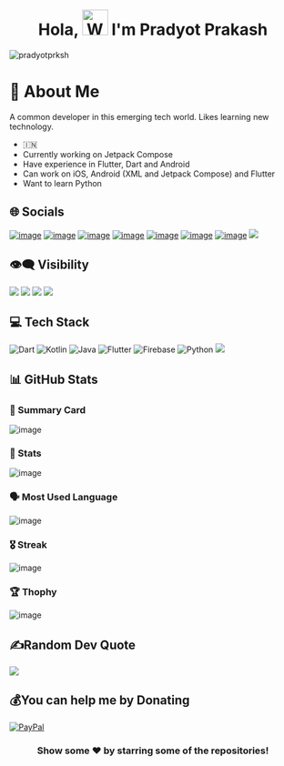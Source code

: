 <h1 align="center"> Hola, <img src="https://raw.githubusercontent.com/nixin72/nixin72/master/wave.gif" 
         alt="Waving hand animated gif"
         height="45"
         width="45" /> I'm Pradyot Prakash</h1>
         
<p align="left"> <img src="https://komarev.com/ghpvc/?username=pradyotprksh&label=Views&color=blue&style=plastic&style=for-the-badge" alt="pradyotprksh" /> </p>

# 👋 About Me

A common developer in this emerging tech world. Likes learning new technology.

- 🇮🇳
- Currently working on Jetpack Compose
- Have experience in Flutter, Dart and Android
- Can work on iOS, Android (XML and Jetpack Compose) and Flutter
- Want to learn Python

## 🌐 Socials

[![image](https://img.shields.io/badge/Medium-12100E?style=for-the-badge&logo=medium&logoColor=white)](https://pradyotprksh4.medium.com) [![image](https://img.shields.io/badge/YouTube-FF0000?style=for-the-badge&logo=youtube&logoColor=white)](https://www.youtube.com/channel/UCv4Ln66OzOcI4WhMK2Q10nA/featured) [![image](https://img.shields.io/badge/Stack_Overflow-FE7A16?style=for-the-badge&logo=stack-overflow&logoColor=white)](https://stackoverflow.com/users/8244668/pradyot1996?tab=profile) [![image](https://img.shields.io/badge/GitHub-100000?style=for-the-badge&logo=github&logoColor=white)](https://github.com/pradyotprksh) [![image](https://img.shields.io/badge/LinkedIn-0077B5?style=for-the-badge&logo=linkedin&logoColor=white)](https://www.linkedin.com/in/pradyot-prakash-968910105/) [![image](https://img.shields.io/badge/Twitter-1DA1F2?style=for-the-badge&logo=twitter&logoColor=white)](https://twitter.com/pradyotprksh4) [![image](https://img.shields.io/badge/Google_Play-414141?style=for-the-badge&logo=google-play&logoColor=white)](https://play.google.com/store/apps/developer?id=Pradyot+Prakash) [<img src="https://img.shields.io/badge/Android-3DDC84?style=for-the-badge&logo=android&logoColor=white" />](https://github.com/pradyotprksh/development_learning/tree/main/jetpack_compose)

## 👁️‍🗨️ Visibility

<a href="https://www.youtube.com/channel/UCv4Ln66OzOcI4WhMK2Q10nA?sub_confirmation=1" target="_blank" rel="noreferrer"><img src="https://img.shields.io/youtube/channel/subscribers/UCv4Ln66OzOcI4WhMK2Q10nA?logo=youtubex&style=for-the-badge&color=a855f7&labelColor=ffffff&label=YOUTUBE+FOLOWERS"></a> <a href="https://www.youtube.com/channel/UCv4Ln66OzOcI4WhMK2Q10nA?sub_confirmation=1" target="_blank" rel="noreferrer"><img src="https://img.shields.io/youtube/channel/views/UCv4Ln66OzOcI4WhMK2Q10nA?logo=youtubex&style=for-the-badge&color=a855f7&labelColor=ffffff&label=YOUTUBE+VIEWS"></a> <a href="https://www.github.com/pradyotprksh" target="_blank" rel="noreferrer"><img src="https://img.shields.io/github/followers/pradyotprksh?logo=githubx&style=for-the-badge&color=a855f7&labelColor=ffffff&label=GITHUB+FOLOWERS"></a> <a href="https://www.twitter.com/pradyotprksh4" target="_blank" rel="noreferrer"><img src="https://img.shields.io/twitter/follow/pradyotprksh4?logo=twitterx&style=for-the-badge&color=a855f7&labelColor=ffffff&label=TWITTER+FOLOWERS"></a>


## 💻 Tech Stack

![Dart](https://img.shields.io/badge/dart-%230175C2.svg?style=for-the-badge&logo=dart&logoColor=white) ![Kotlin](https://img.shields.io/badge/kotlin-%230095D5.svg?style=for-the-badge&logo=kotlin&logoColor=white) ![Java](https://img.shields.io/badge/java-%23ED8B00.svg?style=for-the-badge&logo=java&logoColor=white) ![Flutter](https://img.shields.io/badge/Flutter-%2302569B.svg?style=for-the-badge&logo=Flutter&logoColor=white) ![Firebase](https://img.shields.io/badge/firebase-%23039BE5.svg?style=for-the-badge&logo=firebase) ![Python](https://img.shields.io/badge/python-3670A0?style=for-the-badge&logo=python&logoColor=ffdd54) [<img src="https://img.shields.io/badge/iOS-E34C26?style=for-the-badge&logo=ios&logoColor=white" />](https://github.com/pradyotprksh/development_learning/tree/main/ios)

## 📊 GitHub Stats

### 📝 Summary Card
![image](https://github-profile-summary-cards.vercel.app/api/cards/profile-details?username=pradyotprksh&theme=vue)

### 🌟 Stats
![image](https://github-readme-stats.vercel.app/api?username=pradyotprksh)

### 🗣 Most Used Language
![image](https://github-readme-stats.vercel.app/api/top-langs/?username=pradyotprksh)

### 🎖 Streak
![image](https://github-readme-streak-stats.herokuapp.com/?user=pradyotprksh)

### 🏆 Thophy
![image](https://github-profile-trophy.vercel.app/?username=pradyotprksh)

## ✍️Random Dev Quote
![](https://quotes-github-readme.vercel.app/api?type=horizontal&theme=vue)

## 💰You can help me by Donating
[![PayPal](https://img.shields.io/badge/PayPal-00457C?style=for-the-badge&logo=paypal&logoColor=white)](https://paypal.me/pradyotprksh)

<div align="center">

### Show some ❤️ by starring some of the repositories!

</div>
